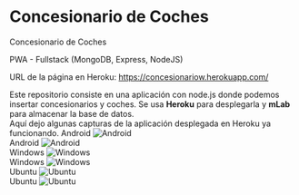 # Concesionario de Coches
Concesionario de Coches

PWA - Fullstack (MongoDB, Express, NodeJS)

URL de la página en Heroku: https://concesionariow.herokuapp.com/

Este repositorio consiste en una aplicación con node.js donde podemos insertar concesionarios y coches. Se usa **Heroku** para desplegarla y **mLab** para almacenar la base de datos.  
Aquí dejo algunas capturas de la aplicación desplegada en Heroku ya funcionando.
Android  ![Android](https://www.upload.ee/image/9697016/android1.jpg)  
Android  ![Android](https://www.upload.ee/image/9697015/android.jpg)  
Windows  ![Windows](https://www.upload.ee/image/9697009/windows101.jpg)  
Windows  ![Windows](https://www.upload.ee/image/9697007/windows10.jpg)  
Ubuntu  ![Ubuntu](https://www.upload.ee/image/9696989/ubuntu.jpg)  
Ubuntu  ![Ubuntu](https://www.upload.ee/image/9697002/ubuntu1.jpg)
